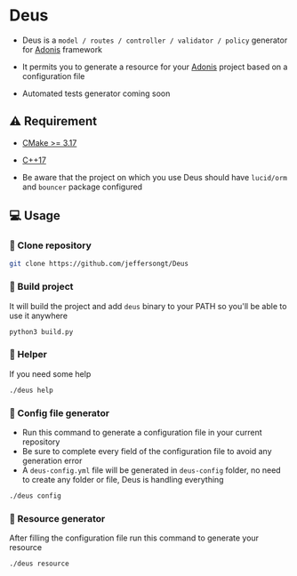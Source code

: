# Deus

- Deus is a `model / routes / controller / validator / policy` generator for [Adonis](https://adonisjs.com/) framework

- It permits you to generate a resource for your [Adonis](https://adonisjs.com/) project based on a configuration file

- Automated tests generator coming soon

## :warning: Requirement

- [CMake >= 3.17](https://cmake.org/download/)
- [C++17](https://en.cppreference.com/w/cpp/17)

- Be aware that the project on which you use Deus should have `lucid/orm` and `bouncer` package configured

## :computer: Usage

### :rocket: Clone repository

```sh
git clone https://github.com/jeffersongt/Deus
```

### :hammer: Build project

It will build the project and add `deus` binary to your PATH so you'll be able to use it anywhere

```sh
python3 build.py
```

### :wrench: Helper

If you need some help

```sh
./deus help
```

### :wrench: Config file generator

- Run this command to generate a configuration file in your current repository
- Be sure to complete every field of the configuration file to avoid any generation error
- A `deus-config.yml` file will be generated in `deus-config` folder, no need to create any folder or file, Deus is handling everything

```sh
./deus config
```

### :wrench: Resource generator

After filling the configuration file run this command to generate your resource

```sh
./deus resource
```
